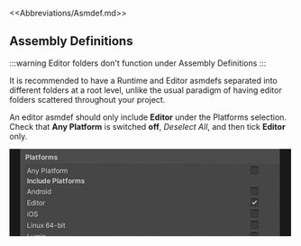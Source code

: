 <<Abbreviations/Asmdef.md>>
## Assembly Definitions
:::warning
Editor folders don't function under Assembly Definitions
:::

It is recommended to have a Runtime and Editor asmdefs separated into different folders at a root level, unlike the usual paradigm of having editor folders scattered throughout your project.  

An editor asmdef should only include **Editor** under the Platforms selection.  
Check that **Any Platform** is switched **off**, *Deselect All*, and then tick **Editor** only.

![Editor Assembly Definition](editor-asmdef.png)